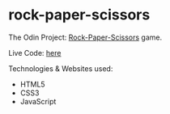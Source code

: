 # rock-paper-scissors
The Odin Project: <a href="https://www.theodinproject.com/paths/foundations/courses/foundations/lessons/rock-paper-scissors" target="_blank">Rock-Paper-Scissors</a> game.

Live Code: <a href="" target="_blank">here</a>

Technologies & Websites used:
<ul>
  <li>HTML5</li>
  <li>CSS3</li>
  <li>JavaScript</li>
</ul>
